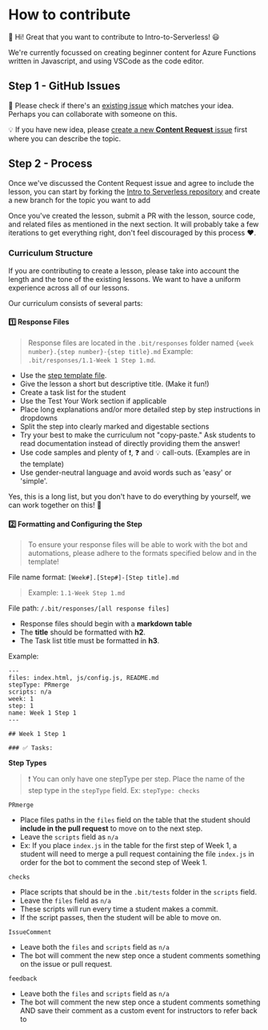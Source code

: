 # How to contribute

👋 Hi! Great that you want to contribute to Intro-to-Serverless! 😃

We're currently focussed on creating beginner content for Azure Functions written in Javascript, and using VSCode as the code editor.

## Step 1 - GitHub Issues

🔎 Please check if there's an [existing issue](https://github.com/bitprj/Intro-To-Serverless/issues) which matches your idea. Perhaps you can collaborate with someone on this.

💡 If you have  new idea, please [create a new __Content Request__ issue](https://github.com/bitprj/Intro-To-Serverless/issues/new) first where you can describe the topic.

## Step 2 - Process

Once we've discussed the Content Request issue and agree to include the lesson, you can start by forking the [Intro to Serverless repository](https://github.com/bitprj/Intro-To-Serverless) and create a new branch for the topic you want to add

Once you've created the lesson, submit a PR with the lesson, source code, and related files as mentioned in the next section. It will probably take a few iterations to get everything right, don't feel discouraged by this process ♥.

### Curriculum Structure

If you are contributing to create a lesson, please take into account the length and the tone of the existing lessons. We want to have a uniform experience across all of our lessons.

Our curriculum consists of several parts:

#### :one: Response Files
> Response files are located in the `.bit/responses` folder named `{week number}.{step number}-{step title}.md` Example: `.bit/responses/1.1-Week 1 Step 1.md`.
- Use the [step template file](.bit/step-template.md).
- Give the lesson a short but descriptive title. (Make it fun!)
- Create a task list for the student
- Use the Test Your Work section if applicable
- Place long explanations and/or more detailed step by step instructions in dropdowns
- Split the step into clearly marked and digestable sections
- Try your best to make the curriculum not "copy-paste." Ask students to read documentation instead of directly providing them the answer!
- Use code samples and plenty of :exclamation:, :question: and :bulb: call-outs. (Examples are in the template)
- Use gender-neutral language and avoid words such as 'easy' or 'simple'.

Yes, this is a long list, but you don't have to do everything by yourself, we can work together on this! 💪

#### :two: Formatting and Configuring the Step
> To ensure your response files will be able to work with the bot and automations, please adhere to the formats specified below and in the template!

File name format: `[Week#].[Step#]-[Step title].md`

> Example: `1.1-Week Step 1.md`

File path: `/.bit/responses/[all response files]`

* Response files should begin with a **markdown table**
* The **title** should be formatted with **h2**.
* The Task list title must be formatted in **h3**.

Example:
```
---
files: index.html, js/config.js, README.md
stepType: PRmerge
scripts: n/a
week: 1
step: 1
name: Week 1 Step 1
---

## Week 1 Step 1

### ✅ Tasks:
```

**Step Types**
> :exclamation: You can only have one stepType per step. Place the name of the step type in the `stepType` field. Ex: `stepType: checks`

`PRmerge`
  * Place files paths in the `files` field on the table that the student should **include in the pull request** to move on to the next step.
  * Leave the `scripts` field as `n/a`
  * Ex: If you place `index.js` in the table for the first step of Week 1, a student will need to merge a pull request containing the file `index.js` in order for the bot to comment the second step of Week 1.

`checks`
  * Place scripts that should be in the `.bit/tests` folder in the `scripts` field.
  * Leave the `files` field as `n/a`
  * These scripts will run every time a student makes a commit.
  * If the script passes, then the student will be able to move on.

`IssueComment`
  * Leave both the `files` and `scripts` field as `n/a`
  * The bot will comment the new step once a student comments something on the issue or pull request.

`feedback`
  * Leave both the `files` and `scripts` field as `n/a`
  * The bot will comment the new step once a student comments something AND save their comment as a custom event for instructors to refer back to